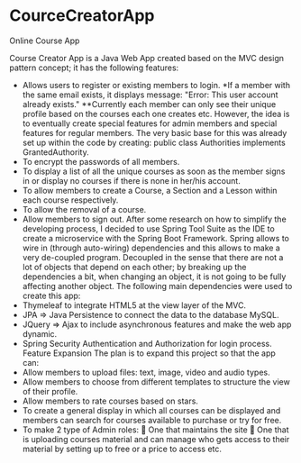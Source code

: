 # CourceCreatorApp
Online Course App

Course Creator App is a Java Web App created based on the MVC design pattern concept; it has the following features:
-	Allows users to register or existing members to login.
*If a member with the same email exists, it displays message:  "Error: This user account already exists."
**Currently each member can only see their unique profile based on the courses each one creates etc. However, the idea is to eventually create special features for admin members and special features for regular members. The very basic base for this was already set up within the code by creating: public class Authorities implements GrantedAuthority.
-	To encrypt the passwords of all members.
-	To display a list of all the unique courses as soon as the member signs in or display no courses if there is none in her/his account.
-	To allow members to create a Course, a Section and a Lesson within each course respectively.
-	To allow the removal of a course.
-	Allow members to sign out.
After some research on how to simplify the developing process, I decided to use Spring Tool Suite as the IDE to create a microservice with the Spring Boot Framework. Spring allows to wire in (through auto-wiring) dependencies and this allows to make a very de-coupled program. Decoupled in the sense that there are not a lot of objects that depend on each other; by breaking up the dependencies a bit, when changing an object, it is not going to be fully affecting another object. 
The following main dependencies were used to create this app: 
-	Thymeleaf to integrate HTML5 at the view layer of the MVC.
-	JPA => Java Persistence to connect the data to the database MySQL.
-	JQuery => Ajax to include asynchronous features and make the web app dynamic. 
-	Spring Security Authentication and Authorization for login process.
Feature Expansion
The plan is to expand this project so that the app can:
-	Allow members to upload files: text, image, video and audio types.
-	Allow members to choose from different templates to structure the view of their profile.
-	Allow members to rate courses based on stars.
-	To create a general display in which all courses can be displayed and members can search for courses available to purchase or try for free. 
-	To make 2 type of Admin roles: 
	One that maintains the site
	One that is uploading courses material and can manage who gets access to their material by setting up to free or a price to access etc. 

